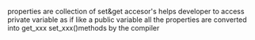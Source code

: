 properties are collection of set&get accesor's helps developer to access private 
variable as if like a public variable all the properties are converted into get_xxx set_xxx()methods by the compiler
